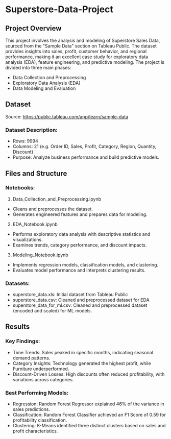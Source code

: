 # Superstore-Data-Project
## Project Overview
This project involves the analysis and modeling of Superstore Sales Data, sourced from the "Sample Data" section on Tableau Public. The dataset provides insights into sales, profit, customer behavior, and regional performance, making it an excellent case study for exploratory data analysis (EDA), feature engineering, and predictive modeling.
The project is divided into three main phases:
- Data Collection and Preprocessing
- Exploratory Data Analysis (EDA)
- Data Modeling and Evaluation

## Dataset
Source: https://public.tableau.com/app/learn/sample-data
### Dataset Description:
- Rows: 9994
- Columns: 21 (e.g. Order ID, Sales, Profit, Category, Region, Quantity, Discount)
- Purpose: Analyze business performance and build predictive models.

## Files and Structure
### Notebooks:
1. Data_Collection_and_Preprocessing.ipynb
- Cleans and preprocesses the dataset.
- Generates engineered features and prepares data for modeling.
2. EDA_Notebook.ipynb
- Performs exploratory data analysis with descriptive statistics and visualizations.
- Examines trends, category performance, and discount impacts.
3. Modeling_Notebook.ipynb
- Implements regression models, classification models, and clustering.
- Evaluates model performance and interprets clustering results.
### Datasets:
- superstore_data.xls: Initial dataset from Tableau Public
- superstore_data.csv: Cleaned and preprocessed dataset for EDA
- superstore_data_for_ml.csv: Cleaned and preprocessed dataset (encoded and scaled) for ML models.

## Results
### Key Findings:
- Time Trends: Sales peaked in specific months, indicating seasonal demand patterns.
- Category Insights: Technology generated the highest profit, while Furniture underperformed.
- Discount-Driven Losses: High discounts often reduced profitability, with variations across categories.
### Best Performing Models:
- Regression: Random Forest Regressor explained 46% of the variance in sales predictions.
- Classification: Random Forest Classifier achieved an F1 Score of 0.59 for profitability classification.
- Clustering: K-Means identified three distinct clusters based on sales and profit characteristics.







